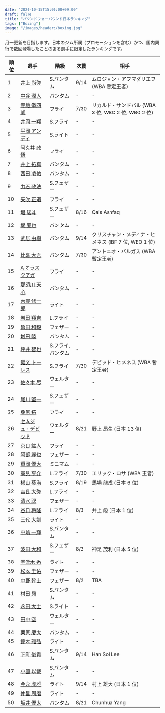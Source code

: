 ```yaml
---
date: "2024-10-15T15:00:00+09:00"
draft: false
title: "パウンドフォーパウンド日本ランキング"
tags: ["Boxing"]
image: "/images/headers/boxing.jpg"
---
```


月一更新を目指します。日本のジム所属（プロモーションを含む）かつ、国内興行で数回登場したことのある選手に限定したランキングです。

順位|選手|階級|次戦|相手
---|---|---|---|---
1|[井上 尚弥](https://boxrec.com/en/box-pro/628407)|S.バンタム|9/14|ムロジョン・アフマダリエフ (WBA 暫定王者)
2|[中谷 潤人](https://boxrec.com/en/box-pro/718508)|バンタム|-|-
3|[寺地 拳四朗](https://boxrec.com/en/box-pro/692967)|フライ|7/30|リカルド・サンドバル (WBA 3 位, WBC 2 位, WBO 2 位)
4|[井岡 一翔](https://boxrec.com/en/box-pro/483786)|S.フライ|-|-
5|[平岡 アンディ](https://boxrec.com/en/box-pro/672119)|S.ライト|-|-
6|[阿久井 政悟](https://boxrec.com/en/box-pro/685429)|フライ|-|-
7|[井上 拓真](https://boxrec.com/en/box-pro/667667)|バンタム|-|-
8|[西田 凌佑](https://boxrec.com/en/box-pro/898844)|バンタム|-|-
9|[力石 政法](https://boxrec.com/en/box-pro/806436)|S.フェザー|-|-
10|[矢吹 正道](https://boxrec.com/en/box-pro/752510)|フライ|-|-
11|[堤 駿斗](https://boxrec.com/en/box-pro/863092)|S.フェザー|8/16|Qais Ashfaq
12|[堤 聖也](https://boxrec.com/en/box-pro/829718)|バンタム|-|-
13|[武居 由樹](https://boxrec.com/en/box-pro/990774)|バンタム|9/14|クリスチャン・メディナ・ヒメネス (IBF 7 位, WBO 1 位)
14|[比嘉 大吾](https://boxrec.com/en/box-pro/691593)|バンタム|7/30|アントニオ・バルガス (WBA 暫定王者)
15|[A オラスクアガ](https://boxrec.com/en/box-pro/904246)|フライ|-|-
16|[那須川 天心](https://boxrec.com/en/box-pro/853210)|バンタム|-|-
17|[吉野 修一郎](https://boxrec.com/en/box-pro/737760)|ライト|-|-
18|[岩田 翔吉](https://boxrec.com/en/box-pro/853769)|L.フライ|-|-
19|[亀田 和毅](https://boxrec.com/en/box-pro/472942)|フェザー|-|-
20|[増田 陸](https://boxrec.com/en/box-pro/1096530)|バンタム|-|-
21|[坪井 智也](https://boxrec.com/en/box-pro/868148)|S.フライ, バンタム|-|-
22|[健文 トーレス](https://boxrec.com/en/box-pro/233323)|S.フライ|7/20|デビッド・ヒメネス (WBA 暫定王者)
23|[佐々木 尽](https://boxrec.com/en/box-pro/847229)|ウェルター|-|-
24|[尾川 堅一](https://boxrec.com/en/box-pro/535757)|S.フェザー|-|-
25|[桑原 拓](https://boxrec.com/en/box-pro/836764)|フライ|-|-
26|[セムジュ・デビッド](https://boxrec.com/en/box-pro/898239)|ウェルター|8/21|野上 昂生 (日本 13 位)
27|[京口 紘人](https://boxrec.com/en/box-pro/752878)|フライ|-|-
28|[阿部 麗也](https://boxrec.com/en/box-pro/654234)|フェザー|-|-
29|[重岡 優大](https://boxrec.com/en/box-pro/900843)|ミニマム|-|-
30|[高見 亨介](https://boxrec.com/en/box-pro/1096525)|L.フライ|7/30|エリック・ロサ (WBA 王者)
31|[横山 葵海](https://boxrec.com/en/box-pro/1182099)|S.フライ|8/19|馬場 龍成 (日本 6 位)
32|[吉良 大弥](https://boxrec.com/en/box-pro/1071015)|L.フライ|-|-
33|[清水 聡](https://boxrec.com/en/box-pro/767358)|フェザー|-|-
34|[谷口 将隆](https://boxrec.com/en/box-pro/747308)|L.フライ|8/3|井上 彪 (日本 1 位)
35|[三代 大訓](https://boxrec.com/en/box-pro/794104)|ライト|-|-
36|[中嶋 一輝](https://boxrec.com/en/box-pro/799358)|S.バンタム|-|-
37|[波田 大和](https://boxrec.com/en/box-pro/731145)|S.フェザー|8/2|神足 茂利 (日本 5 位)
38|[宇津木 秀](https://boxrec.com/en/box-pro/829717)|ライト|-|-
39|[松本 圭佑](https://boxrec.com/en/box-pro/944445)|フェザー|-|-
40|[中野 幹士](https://boxrec.com/en/box-pro/853415)|フェザー|8/2|TBA
41|[村田 昴](https://boxrec.com/en/box-pro/893147)|S.バンタム|-|-
42|[永田 大士](https://boxrec.com/en/box-pro/694940)|S.ライト|-|-
43|[田中 空](https://boxrec.com/en/box-pro/1243144)|ウェルター|-|-
44|[栗原 慶太](https://boxrec.com/en/box-pro/568329)|バンタム|-|-
45|[鈴木 雅弘](https://boxrec.com/en/box-pro/846560)|ライト|-|-
46|[下町 俊貴](https://boxrec.com/en/box-pro/740239)|S.バンタム|9/14|Han Sol Lee
47|[小國 以載](https://boxrec.com/en/box-pro/518213)|S.バンタム|-|-
48|[今永 虎雅](https://boxrec.com/en/box-pro/889835)|ライト|9/14|村上 雄大 (日本 1 位)
49|[仲里 周磨](https://boxrec.com/en/box-pro/716694)|ライト|-|-
50|[坂井 優太](https://boxrec.com/en/box-pro/1130028)|バンタム|8/21|Chunhua Yang
